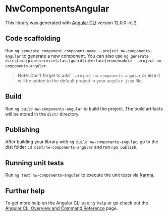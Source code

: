 # NwComponentsAngular

This library was generated with [Angular CLI](https://github.com/angular/angular-cli) version 12.0.0-rc.2.

## Code scaffolding

Run `ng generate component component-name --project nw-components-angular` to generate a new component. You can also use `ng generate directive|pipe|service|class|guard|interface|enum|module --project nw-components-angular`.
> Note: Don't forget to add `--project nw-components-angular` or else it will be added to the default project in your `angular.json` file. 

## Build

Run `ng build nw-components-angular` to build the project. The build artifacts will be stored in the `dist/` directory.

## Publishing

After building your library with `ng build nw-components-angular`, go to the dist folder `cd dist/nw-components-angular` and run `npm publish`.

## Running unit tests

Run `ng test nw-components-angular` to execute the unit tests via [Karma](https://karma-runner.github.io).

## Further help

To get more help on the Angular CLI use `ng help` or go check out the [Angular CLI Overview and Command Reference](https://angular.io/cli) page.
